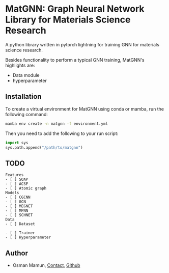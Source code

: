 # MatGNN: Graph Neural Network Library for Materials Science Research

A python library written in pytorch lightning for training GNN for materials science research.

Besides functionality to perform a typical GNN training, MatGNN's highlights are:

- Data module
- hyperparameter

## Installation

To create a virtual environment for MatGNN using conda or mamba, run the following command:

```bash
mamba env create -n matgnn -f environment.yml
```

Then you need to add the following to your run script:

```python
import sys
sys.path.append("/path/to/matgnn")
```

## TODO

```[tasklist]
Features
- [ ] SOAP
- [ ] ACSF
- [ ] Atomic graph
Models
- [ ] CGCNN
- [ ] GCN
- [ ] MEGNET
- [ ] MPNN
- [ ] SCHNET
Data
- [ ] Dataset

- [ ] Trainer
- [ ] Hyperparameter
```

## Author

- Osman Mamun, [Contact](mailto:mamun.che06@gmail.com), [Github](https://github.com/mamunm)
